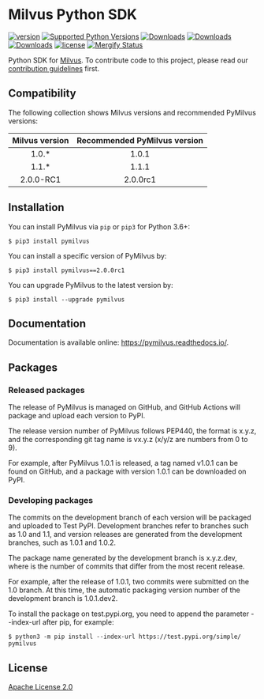 
# Milvus Python SDK

[![version](https://img.shields.io/pypi/v/pymilvus.svg?color=blue)](https://pypi.org/project/pymilvus/)
[![Supported Python Versions](https://img.shields.io/pypi/pyversions/pymilvus?logo=python&logoColor=blue)](https://pypi.org/project/pymilvus/)
[![Downloads](https://pepy.tech/badge/pymilvus)](https://pepy.tech/project/pymilvus)
[![Downloads](https://pepy.tech/badge/pymilvus/month)](https://pepy.tech/project/pymilvus/month)
[![Downloads](https://pepy.tech/badge/pymilvus/week)](https://pepy.tech/project/pymilvus/week)
[![license](https://img.shields.io/hexpm/l/plug.svg?color=green)](https://github.com/milvus-io/pymilvus/blob/master/LICENSE)
[![Mergify Status][mergify-status]][mergify]


Python SDK for [Milvus](https://github.com/milvus-io/milvus). To contribute code to this project, please read our [contribution guidelines](https://github.com/milvus-io/milvus/blob/master/CONTRIBUTING.md) first.


## Compatibility
The following collection shows Milvus versions and recommended PyMilvus versions:

|Milvus version| Recommended PyMilvus version |
|:-----:|:-----:|
| 1.0.* | 1.0.1 |
| 1.1.* | 1.1.1 |
| 2.0.0-RC1 | 2.0.0rc1 |


## Installation

You can install PyMilvus via `pip` or `pip3` for Python 3.6+:

```shell
$ pip3 install pymilvus
```

You can install a specific version of PyMilvus by:

```shell
$ pip3 install pymilvus==2.0.0rc1
```

You can upgrade PyMilvus to the latest version by:

```shell
$ pip3 install --upgrade pymilvus
```


## Documentation

Documentation is available online: https://pymilvus.readthedocs.io/.


## Packages

### Released packages

The release of PyMilvus is managed on GitHub, and GitHub Actions will package and upload each version to PyPI.

The release version number of PyMilvus follows PEP440, the format is x.y.z, and the corresponding git tag name is vx.y.z (x/y/z are numbers from 0 to 9).

For example, after PyMilvus 1.0.1 is released, a tag named v1.0.1 can be found on GitHub, and a package with version 1.0.1 can be downloaded on PyPI.

### Developing packages

The commits on the development branch of each version will be packaged and uploaded to Test PyPI.
Development branches refer to branches such as 1.0 and 1.1, and version releases are generated from the development branches, such as 1.0.1 and 1.0.2.

The package name generated by the development branch is x.y.z.dev<dist>, where <dist> is the number of commits that differ from the most recent release.

For example, after the release of 1.0.1, two commits were submitted on the 1.0 branch. At this time, the automatic packaging version number of the development branch is 1.0.1.dev2.

To install the package on test.pypi.org, you need to append the parameter --index-url after pip, for example:
```shell
$ python3 -m pip install --index-url https://test.pypi.org/simple/ pymilvus
```


## License
[Apache License 2.0](LICENSE)


[mergify]: https://mergify.io
[mergify-status]: https://img.shields.io/endpoint.svg?url=https://gh.mergify.io/badges/milvus-io/pymilvus&style=plastic
